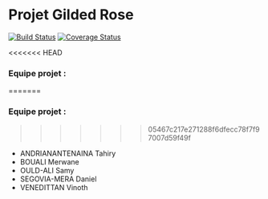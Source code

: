 # Projet Gilded Rose 

[![Build Status](https://travis-ci.org/ryhita/gilded-rose.png?branch=master)](https://travis-ci.org/ryhita/gilded-rose) [![Coverage Status](https://coveralls.io/repos/github/ryhita/gilded-rose/badge.png?branch=master)](https://coveralls.io/github/ryhita/gilded-rose?branch=master)


<<<<<<< HEAD
### Equipe projet :
=======
### Equipe projet : 
>>>>>>> 05467c217e271288f6dfecc78f7f97007d59f49f
- ANDRIANANTENAINA Tahiry
- BOUALI Merwane
- OULD-ALI Samy
- SEGOVIA-MERA Daniel
- VENEDITTAN Vinoth